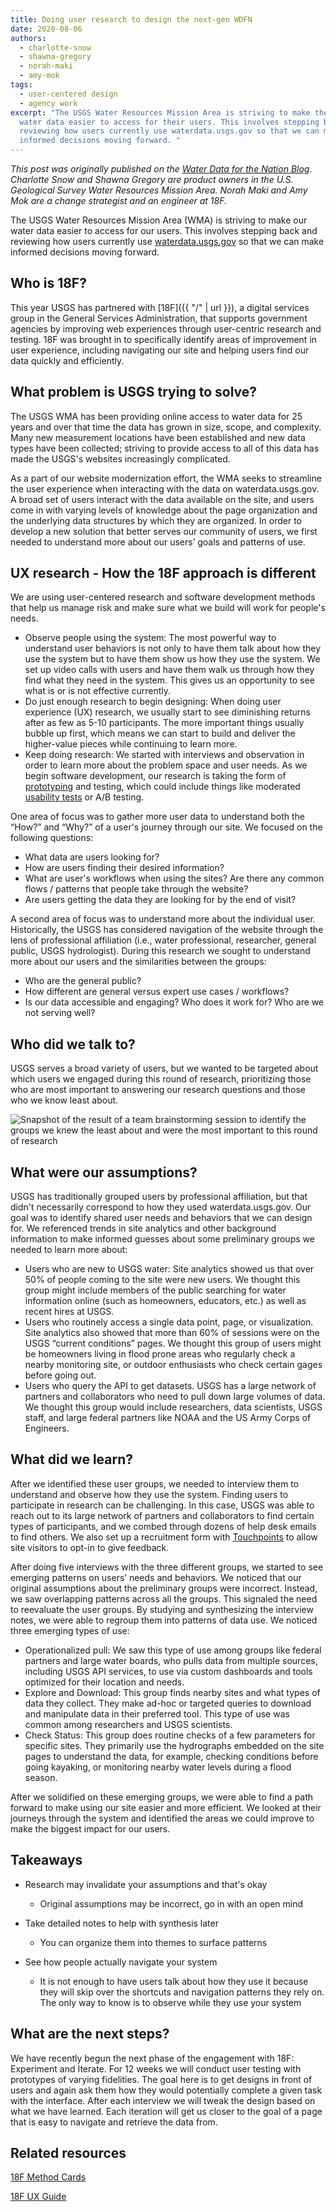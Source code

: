 ```yaml
---
title: Doing user research to design the next-gen WDFN
date: 2020-08-06
authors:
  - charlotte-snow
  - shawna-gregory
  - norah-maki
  - amy-mok
tags:
  - user-centered design
  - agency work
excerpt: "The USGS Water Resources Mission Area is striving to make their
  water data easier to access for their users. This involves stepping back and
  reviewing how users currently use waterdata.usgs.gov so that we can make
  informed decisions moving forward. "
---
```

*This post was originally published on the [Water Data for the Nation Blog](https://waterdata.usgs.gov/blog/18f-research/). Charlotte Snow and Shawna Gregory are product owners in the U.S. Geological Survey Water Resources Mission Area. Norah Maki and Amy Mok are a change strategist and an engineer at 18F.*

The USGS Water Resources Mission Area (WMA) is striving to make our water data easier to access for our users. This involves stepping back and reviewing how users currently use [waterdata.usgs.gov](https://waterdata.usgs.gov/) so that we can make informed decisions moving forward.

## Who is 18F?

This year USGS has partnered with [18F]({{ "/" | url }}), a digital services group in the General Services Administration, that supports government agencies by improving web experiences through user-centric research and testing. 18F was brought in to specifically identify areas of improvement in user experience, including navigating our site and helping users find our data quickly and efficiently.

## What problem is USGS trying to solve?

The USGS WMA has been providing online access to water data for 25 years and over that time the data has grown in size, scope, and complexity. Many new measurement locations have been established and new data types have been collected; striving to provide access to all of this data has made the USGS's websites increasingly complicated.

As a part of our website modernization effort, the WMA seeks to streamline the user experience when interacting with the data on waterdata.usgs.gov. A broad set of users interact with the data available on the site, and users come in with varying levels of knowledge about the page organization and the underlying data structures by which they are organized. In order to develop a new solution that better serves our community of users, we first needed to understand more about our users’ goals and patterns of use.

## UX research - How the 18F approach is different

We are using user-centered research and software development methods that help us manage risk and make sure what we build will work for people's needs.

* Observe people using the system: The most powerful way to understand user behaviors is not only to have them talk about how they use the system but to have them show us how they use the system. We set up video calls with users and have them walk us through how they find what they need in the system. This gives us an opportunity to see what is or is not effective currently.
* Do just enough research to begin designing: When doing user experience (UX) research, we usually start to see diminishing returns after as few as 5-10 participants. The more important things usually bubble up first, which means we can start to build and deliver the higher-value pieces while continuing to learn more.
* Keep doing research: We started with interviews and observation in order to learn more about the problem space and user needs. As we begin software development, our research is taking the form of [prototyping](https://methods.18f.gov/make/prototyping/) and testing, which could include things like moderated [usability tests](https://methods.18f.gov/validate/usability-testing/) or A/B testing.

One area of focus was to gather more user data to understand both the “How?” and “Why?” of a user's journey through our site. We focused on the following questions:

* What data are users looking for?
* How are users finding their desired information?
* What are user's workflows when using the sites? Are there any common flows / patterns that people take through the website?
* Are users getting the data they are looking for by the end of visit?

A second area of focus was to understand more about the individual user. Historically, the USGS has considered navigation of the website through the lens of professional affiliation (i.e., water professional, researcher, general public, USGS hydrologist). During this research we sought to understand more about our users and the similarities between the groups:

* Who are the general public?
* How different are general versus expert use cases / workflows?
* Is our data accessible and engaging? Who does it work for? Who are we not serving well?

## Who did we talk to?

USGS serves a broad variety of users, but we wanted to be targeted about which users we engaged during this round of research, prioritizing those who are most important to answering our research questions and those who we know least about.

![Snapshot of the result of a team brainstorming session to identify the groups we knew the least about and were the most important to this round of research](https://lh5.googleusercontent.com/AJwZ_U7VNJ4LRfqrVG70WXr-LVShJ4YAxZwoOeXbsKgug6EOcE82kKWHf8ivoEZ8-Uoi7DcXovduCvWAurAIo4qxrmbrYlhX3_aclDR1a1tkI7MPh1gqQbirXRsIc75pZrxLUr0L "Screenshot of the result of a team brainstorming session to identify the groups we knew the least about and were the most important to this round of research")

## What were our assumptions?

USGS has traditionally grouped users by professional affiliation, but that didn't necessarily correspond to how they used waterdata.usgs.gov. Our goal was to identify shared user needs and behaviors that we can design for. We referenced trends in site analytics and other background information to make informed guesses about some preliminary groups we needed to learn more about:

* Users who are new to USGS water: Site analytics showed us that over 50% of people coming to the site were new users. We thought this group might include members of the public searching for water information online (such as homeowners, educators, etc.) as well as recent hires at USGS.
* Users who routinely access a single data point, page, or visualization. Site analytics also showed that more than 60% of sessions were on the USGS “current conditions” pages. We thought this group of users might be homeowners living in flood prone areas who regularly check a nearby monitoring site, or outdoor enthusiasts who check certain gages before going out.
* Users who query the API to get datasets. USGS has a large network of partners and collaborators who need to pull down large volumes of data. We thought this group would include researchers, data scientists, USGS staff, and large federal partners like NOAA and the US Army Corps of Engineers.

## What did we learn?

After we identified these user groups, we needed to interview them to understand and observe how they use the system. Finding users to participate in research can be challenging. In this case, USGS was able to reach out to its large network of partners and collaborators to find certain types of participants, and we combed through dozens of help desk emails to find others. We also set up a recruitment form with [Touchpoints](https://touchpoints.digital.gov/) to allow site visitors to opt-in to give feedback.

After doing five interviews with the three different groups, we started to see emerging patterns on users’ needs and behaviors. We noticed that our original assumptions about the preliminary groups were incorrect. Instead, we saw overlapping patterns across all the groups. This signaled the need to reevaluate the user groups. By studying and synthesizing the interview notes, we were able to regroup them into patterns of data use. We noticed three emerging types of use:

* Operationalized pull: We saw this type of use among groups like federal partners and large water boards, who pulls data from multiple sources, including USGS API services, to use via custom dashboards and tools optimized for their location and needs.
* Explore and Download: This group finds nearby sites and what types of data they collect. They make ad-hoc or targeted queries to download and manipulate data in their preferred tool. This type of use was common among researchers and USGS scientists.
* Check Status: This group does routine checks of a few parameters for specific sites. They primarily use the hydrographs embedded on the site pages to understand the data, for example, checking conditions before going kayaking, or monitoring nearby water levels during a flood season.

After we solidified on these emerging groups, we were able to find a path forward to make using our site easier and more efficient. We looked at their journeys through the system and identified the areas we could improve to make the biggest impact for our users.

## Takeaways

* Research may invalidate your assumptions and that's okay

  * Original assumptions may be incorrect, go in with an open mind
* Take detailed notes to help with synthesis later

  * You can organize them into themes to surface patterns
* See how people actually navigate your system

  * It is not enough to have users talk about how they use it because they will skip over the shortcuts and navigation patterns they rely on. The only way to know is to observe while they use your system

## What are the next steps?

We have recently begun the next phase of the engagement with 18F: Experiment and Iterate. For 12 weeks we will conduct user testing with prototypes of varying fidelities. The goal here is to get designs in front of users and again ask them how they would potentially complete a given task with the interface. After each interview we will tweak the design based on what we have learned. Each iteration will get us closer to the goal of a page that is easy to navigate and retrieve the data from.

## Related resources

[18F Method Cards](https://methods.18f.gov/)

[18F UX Guide](https://ux-guide.18f.gov/)
